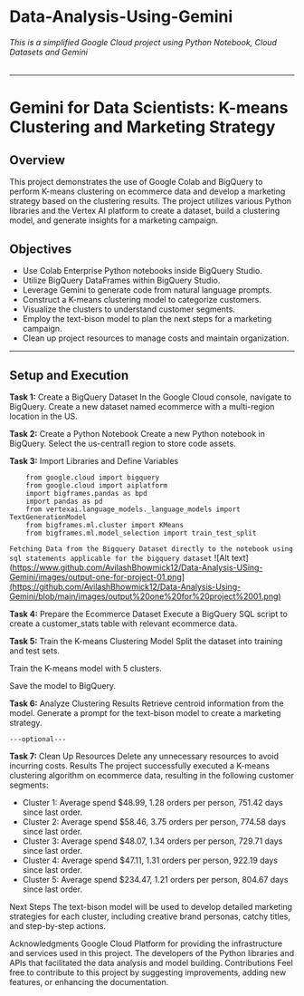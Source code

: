 # Data-Analysis-Using-Gemini
###### This is a simplified Google Cloud project using Python Notebook, Cloud Datasets and Gemini

---

# **Gemini for Data Scientists: K-means Clustering and Marketing Strategy**
## **Overview**
This project demonstrates the use of Google Colab and BigQuery to perform K-means clustering on ecommerce data and develop a marketing strategy based on the clustering results. The project utilizes various Python libraries and the Vertex AI platform to create a dataset, build a clustering model, and generate insights for a marketing campaign.

## **Objectives**
* Use Colab Enterprise Python notebooks inside BigQuery Studio.
* Utilize BigQuery DataFrames within BigQuery Studio.
* Leverage Gemini to generate code from natural language prompts.
* Construct a K-means clustering model to categorize customers.
* Visualize the clusters to understand customer segments.
* Employ the text-bison model to plan the next steps for a marketing campaign.
* Clean up project resources to manage costs and maintain organization.
---

## **Setup and Execution**
**Task 1:** Create a BigQuery Dataset
In the Google Cloud console, navigate to BigQuery.
Create a new dataset named ecommerce with a multi-region location in the US.

**Task 2:** Create a Python Notebook
Create a new Python notebook in BigQuery.
Select the us-central1 region to store code assets.

**Task 3:** Import Libraries and Define Variables

```
    from google.cloud import bigquery
    from google.cloud import aiplatform
    import bigframes.pandas as bpd
    import pandas as pd
    from vertexai.language_models._language_models import TextGenerationModel
    from bigframes.ml.cluster import KMeans
    from bigframes.ml.model_selection import train_test_split
```

`Fetching Data from the Bigquery Dataset directly to the notebook using sql statements applicable for the bigquery dataset`
![Alt text](https://www.github.com/AvilashBhowmick12/Data-Analysis-USing-Gemini/images/output-one-for-project-01.png](https://github.com/AvilashBhowmick12/Data-Analysis-Using-Gemini/blob/main/images/output%20one%20for%20project%2001.png)

**Task 4:** Prepare the Ecommerce Dataset
Execute a BigQuery SQL script to create a customer_stats table with relevant ecommerce data.

**Task 5:** Train the K-means Clustering Model
Split the dataset into training and test sets.

Train the K-means model with 5 clusters.

Save the model to BigQuery.

**Task 6:** Analyze Clustering Results
Retrieve centroid information from the model.
Generate a prompt for the text-bison model to create a marketing strategy.

`---optional---`

**Task 7:** Clean Up Resources
Delete any unnecessary resources to avoid incurring costs.
Results
The project successfully executed a K-means clustering algorithm on ecommerce data, resulting in the following customer segments:

* Cluster 1: Average spend $48.99, 1.28 orders per person, 751.42 days since last order.
* Cluster 2: Average spend $58.46, 3.75 orders per person, 774.58 days since last order.
* Cluster 3: Average spend $48.07, 1.34 orders per person, 729.71 days since last order.
* Cluster 4: Average spend $47.11, 1.31 orders per person, 922.19 days since last order.
* Cluster 5: Average spend $234.47, 1.21 orders per person, 804.67 days since last order.

Next Steps
The text-bison model will be used to develop detailed marketing strategies for each cluster, including creative brand personas, catchy titles, and step-by-step actions.

Acknowledgments
Google Cloud Platform for providing the infrastructure and services used in this project.
The developers of the Python libraries and APIs that facilitated the data analysis and model building.
Contributions
Feel free to contribute to this project by suggesting improvements, adding new features, or enhancing the documentation.
